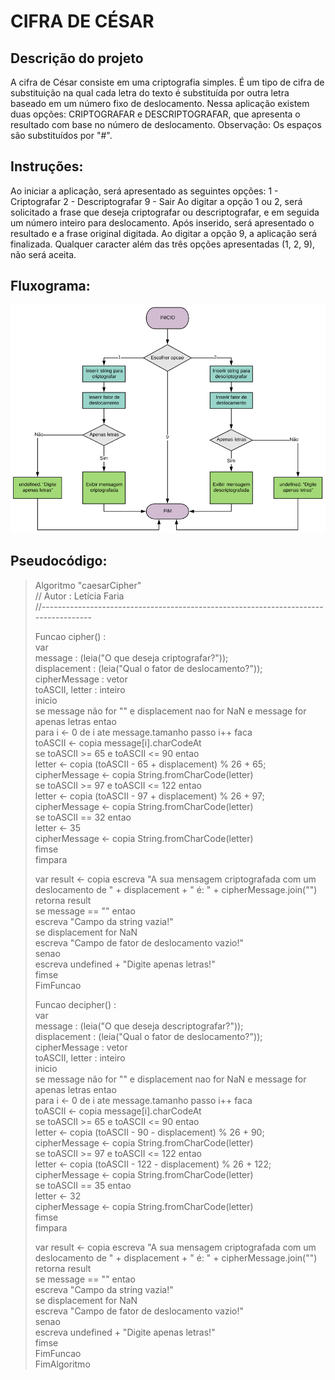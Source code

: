 # CIFRA DE CÉSAR
## Descrição do projeto
  A cifra de César consiste em uma criptografia simples. É um tipo de cifra de substituição na qual cada letra do texto é substituída por outra letra baseado em um número fixo de deslocamento. Nessa aplicação existem duas opções: CRIPTOGRAFAR e DESCRIPTOGRAFAR, que apresenta o resultado com base no número de deslocamento. 
  Observação: Os espaços são substituídos por "#".
  
## Instruções:
  Ao iniciar a aplicação, será apresentado as seguintes opções:
  1 - Criptografar
  2 - Descriptografar
  9 - Sair 
  Ao digitar a opção 1 ou 2, será solicitado a frase que deseja criptografar ou descriptografar, e em seguida um número inteiro para deslocamento. Após inserido, será apresentado o resultado e a frase original digitada.
  Ao digitar a opção 9, a aplicação será finalizada.
  Qualquer caracter além das três opções apresentadas (1, 2, 9), não será aceita. 
 
## Fluxograma:
![Fluxograma](fluxogramaCaesarCipher.png)

## Pseudocódigo:
>Algoritmo "caesarCipher"  
>// Autor   : Letícia Faria  
>//------------------------------------------------------------------------------------  
>  
>Funcao cipher() :  
>var  
>  message : (leia("O que deseja criptografar?"));  
>  displacement : (leia("Qual o fator de deslocamento?"));  
>  cipherMessage : vetor  
>  toASCII, letter : inteiro  
>inicio  
>  se message não for "" e displacement nao for NaN e message for apenas letras entao  
>    para i <- 0 de i ate message.tamanho passo i++ faca  
>      toASCII <- copia message[i].charCodeAt  
>      se toASCII >= 65 e toASCII <= 90 entao  
>        letter <- copia (toASCII - 65 + displacement) %  26 + 65;  
>        cipherMessage <- copia String.fromCharCode(letter)  
>      se toASCII >= 97 e toASCII <= 122 entao  
>        letter <- copia (toASCII - 97 + displacement) %  26 + 97;  
>        cipherMessage <- copia String.fromCharCode(letter)  
>      se toASCII == 32 entao  
>        letter <- 35  
>        cipherMessage <- copia String.fromCharCode(letter)  
>      fimse  
>    fimpara  
>  
>    var result <- copia escreva "A sua mensagem criptografada com um deslocamento de " + displacement + " é: " + cipherMessage.join("")  
>    retorna result  
>  se message == "" entao  
>    escreva "Campo da string vazia!"  
>  se displacement for NaN  
>    escreva "Campo de fator de deslocamento vazio!"  
>  senao  
>    escreva undefined + "Digite apenas letras!"  
>  fimse  
>FimFuncao  
>  
>  
>Funcao decipher() :  
>var  
>  message : (leia("O que deseja descriptografar?"));  
>  displacement : (leia("Qual o fator de deslocamento?"));  
>  cipherMessage : vetor  
>  toASCII, letter : inteiro  
>inicio  
>  se message não for "" e displacement nao for NaN e message for apenas letras entao  
>    para i <- 0 de i ate message.tamanho passo i++ faca  
>      toASCII <- copia message[i].charCodeAt  
>      se toASCII >= 65 e toASCII <= 90 entao  
>        letter <- copia (toASCII - 90 - displacement) %  26 + 90;  
>        cipherMessage <- copia String.fromCharCode(letter)  
>      se toASCII >= 97 e toASCII <= 122 entao  
>        letter <- copia (toASCII - 122 - displacement) %  26 + 122;  
>        cipherMessage <- copia String.fromCharCode(letter)  
>      se toASCII == 35 entao  
>        letter <- 32  
>        cipherMessage <- copia String.fromCharCode(letter)  
>      fimse  
>    fimpara  
>  
>    var result <- copia escreva "A sua mensagem criptografada com um deslocamento de " + displacement + " é: " + cipherMessage.join("")  
>    retorna result  
>  se message == "" entao  
>    escreva "Campo da string vazia!"  
>  se displacement for NaN  
>    escreva "Campo de fator de deslocamento vazio!"  
>  senao  
>    escreva undefined + "Digite apenas letras!"  
>  fimse  
>FimFuncao  
>FimAlgoritmo  